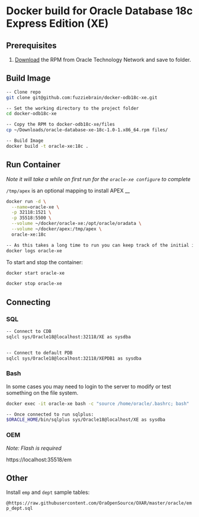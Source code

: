 # Docker build for Oracle Database 18c Express Edition (XE)

## Prerequisites

1. [Download](https://www.oracle.com/technetwork/database/database-technologies/express-edition/downloads/index.html) the RPM from Oracle Technology Network and save to folder. 

## Build Image

```bash
-- Clone repo
git clone git@github.com:fuzziebrain/docker-odb18c-xe.git

-- Set the working directory to the project folder
cd docker-odb18c-xe

-- Copy the RPM to docker-odb18c-xe/files
cp ~/Downloads/oracle-database-xe-18c-1.0-1.x86_64.rpm files/

-- Build Image
docker build -t oracle-xe:18c .
```

## Run Container

_Note it will take a while on first run for the `oracle-xe configure` to complete_

`/tmp/apex` is an optional mapping to install APEX
__
```bash
docker run -d \
  --name=oracle-xe \
  -p 32118:1521 \
  -p 35518:5500 \
  --volume ~/docker/oracle-xe:/opt/oracle/oradata \
  --volume ~/docker/apex:/tmp/apex \
  oracle-xe:18c

-- As this takes a long time to run you can keep track of the initial installation by running:
docker logs oracle-xe
```

To start and stop the container:

```bash
docker start oracle-xe

docker stop oracle-xe
```

## Connecting

### SQL

```bash
-- Connect to CDB
sqlcl sys/Oracle18@localhost:32118/XE as sysdba


-- Connect to default PDB
sqlcl sys/Oracle18@localhost:32118/XEPDB1 as sysdba

```

### Bash

In some cases you may need to login to the server to modify or test something on the file system.

```bash
docker exec -it oracle-xe bash -c "source /home/oracle/.bashrc; bash"

-- Once connected to run sqlplus:
$ORACLE_HOME/bin/sqlplus sys/Oracle18@localhost/XE as sysdba
```

### OEM

_Note: Flash is required_</br>

https://localhost:35518/em


## Other

Install `emp` and `dept` sample tables:</br>

`@https://raw.githubusercontent.com/OraOpenSource/OXAR/master/oracle/emp_dept.sql`